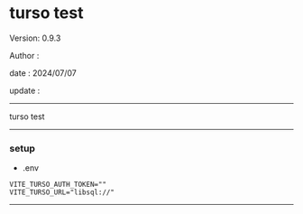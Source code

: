 # turso test

 Version: 0.9.3

 Author :

 date   : 2024/07/07 

 update :

***

turso test

***
### setup

* .env

```
VITE_TURSO_AUTH_TOKEN=""
VITE_TURSO_URL="libsql://"
```
***